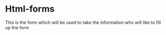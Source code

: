 # Html-forms
This is the form which will be used to take the information who will like to fill up the form
